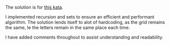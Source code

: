 The solution is for [this kata](https://www.codewars.com/kata/585894545a8a07255e0002f1/train/javascript).

I implemented recursion and sets to ensure an efficient and performant algorithm. The solution lends itself to alot of hardcoding, as the grid remains the same, Ie the letters remain in the same place each time. 

I have added comments throughout to assist understanding and readability. 